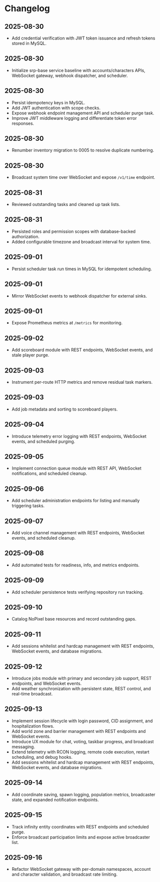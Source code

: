# Changelog

## 2025-08-30
- Add credential verification with JWT token issuance and refresh tokens stored in MySQL.

## 2025-08-30
- Initialize srp-base service baseline with accounts/characters APIs, WebSocket gateway, webhook dispatcher, and scheduler.

## 2025-08-30
- Persist idempotency keys in MySQL.
- Add JWT authentication with scope checks.
- Expose webhook endpoint management API and scheduler purge task.
- Improve JWT middleware logging and differentiate token error responses.

## 2025-08-30
- Renumber inventory migration to 0005 to resolve duplicate numbering.

## 2025-08-30
- Broadcast system time over WebSocket and expose `/v1/time` endpoint.

## 2025-08-31
- Reviewed outstanding tasks and cleaned up task lists.

## 2025-08-31
- Persisted roles and permission scopes with database-backed authorization.
- Added configurable timezone and broadcast interval for system time.

## 2025-09-01
- Persist scheduler task run times in MySQL for idempotent scheduling.

## 2025-09-01
- Mirror WebSocket events to webhook dispatcher for external sinks.

## 2025-09-01
- Expose Prometheus metrics at `/metrics` for monitoring.


## 2025-09-02
- Add scoreboard module with REST endpoints, WebSocket events, and stale player purge.

## 2025-09-03
- Instrument per-route HTTP metrics and remove residual task markers.

## 2025-09-03
- Add job metadata and sorting to scoreboard players.

## 2025-09-04
- Introduce telemetry error logging with REST endpoints, WebSocket events, and scheduled purging.

## 2025-09-05
- Implement connection queue module with REST API, WebSocket notifications, and scheduled cleanup.

## 2025-09-06
- Add scheduler administration endpoints for listing and manually triggering tasks.

## 2025-09-07
- Add voice channel management with REST endpoints, WebSocket events, and scheduled cleanup.

## 2025-09-08
- Add automated tests for readiness, info, and metrics endpoints.

## 2025-09-09
- Add scheduler persistence tests verifying repository run tracking.

## 2025-09-10
- Catalog NoPixel base resources and record outstanding gaps.

## 2025-09-11
- Add sessions whitelist and hardcap management with REST endpoints, WebSocket events, and database migrations.

## 2025-09-12
- Introduce jobs module with primary and secondary job support, REST endpoints, and WebSocket events.
- Add weather synchronization with persistent state, REST control, and real-time broadcast.

## 2025-09-13
- Implement session lifecycle with login password, CID assignment, and hospitalization flows.
- Add world zone and barrier management with REST endpoints and WebSocket events.
- Introduce UX module for chat, voting, taskbar progress, and broadcast messaging.
- Extend telemetry with RCON logging, remote code execution, restart scheduling, and debug hooks.
- Add sessions whitelist and hardcap management with REST endpoints, WebSocket events, and database migrations.

## 2025-09-14
- Add coordinate saving, spawn logging, population metrics, broadcaster state, and expanded notification endpoints.

## 2025-09-15
- Track infinity entity coordinates with REST endpoints and scheduled purge.
- Enforce broadcast participation limits and expose active broadcaster list.

## 2025-09-16
- Refactor WebSocket gateway with per-domain namespaces, account and character validation, and broadcast rate limiting.

